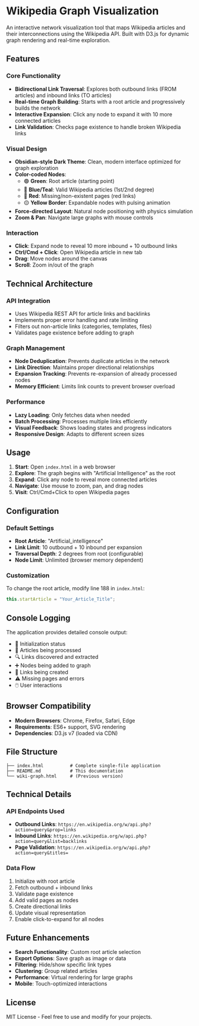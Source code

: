 # Wikipedia Graph Visualization

An interactive network visualization tool that maps Wikipedia articles and their interconnections using the Wikipedia API. Built with D3.js for dynamic graph rendering and real-time exploration.

## Features

### Core Functionality
- **Bidirectional Link Traversal**: Explores both outbound links (FROM articles) and inbound links (TO articles)
- **Real-time Graph Building**: Starts with a root article and progressively builds the network
- **Interactive Expansion**: Click any node to expand it with 10 more connected articles
- **Link Validation**: Checks page existence to handle broken Wikipedia links

### Visual Design
- **Obsidian-style Dark Theme**: Clean, modern interface optimized for graph exploration
- **Color-coded Nodes**:
  - 🟢 **Green**: Root article (starting point)
  - 🔵 **Blue/Teal**: Valid Wikipedia articles (1st/2nd degree)
  - 🔴 **Red**: Missing/non-existent pages (red links)
  - 🟡 **Yellow Border**: Expandable nodes with pulsing animation
- **Force-directed Layout**: Natural node positioning with physics simulation
- **Zoom & Pan**: Navigate large graphs with mouse controls

### Interaction
- **Click**: Expand node to reveal 10 more inbound + 10 outbound links
- **Ctrl/Cmd + Click**: Open Wikipedia article in new tab
- **Drag**: Move nodes around the canvas
- **Scroll**: Zoom in/out of the graph

## Technical Architecture

### API Integration
- Uses Wikipedia REST API for article links and backlinks
- Implements proper error handling and rate limiting
- Filters out non-article links (categories, templates, files)
- Validates page existence before adding to graph

### Graph Management
- **Node Deduplication**: Prevents duplicate articles in the network
- **Link Direction**: Maintains proper directional relationships
- **Expansion Tracking**: Prevents re-expansion of already processed nodes
- **Memory Efficient**: Limits link counts to prevent browser overload

### Performance
- **Lazy Loading**: Only fetches data when needed
- **Batch Processing**: Processes multiple links efficiently
- **Visual Feedback**: Shows loading states and progress indicators
- **Responsive Design**: Adapts to different screen sizes

## Usage

1. **Start**: Open `index.html` in a web browser
2. **Explore**: The graph begins with "Artificial Intelligence" as the root
3. **Expand**: Click any node to reveal more connected articles
4. **Navigate**: Use mouse to zoom, pan, and drag nodes
5. **Visit**: Ctrl/Cmd+Click to open Wikipedia pages

## Configuration

### Default Settings
- **Root Article**: "Artificial_intelligence"
- **Link Limit**: 10 outbound + 10 inbound per expansion
- **Traversal Depth**: 2 degrees from root (configurable)
- **Node Limit**: Unlimited (browser memory dependent)

### Customization
To change the root article, modify line 188 in `index.html`:
```javascript
this.startArticle = "Your_Article_Title";
```

## Console Logging

The application provides detailed console output:
- 🚀 Initialization status
- 📖 Articles being processed
- 🔍 Links discovered and extracted
- ➕ Nodes being added to graph
- 🔗 Links being created
- ⚠️ Missing pages and errors
- 🖱️ User interactions

## Browser Compatibility

- **Modern Browsers**: Chrome, Firefox, Safari, Edge
- **Requirements**: ES6+ support, SVG rendering
- **Dependencies**: D3.js v7 (loaded via CDN)

## File Structure

```
├── index.html          # Complete single-file application
├── README.md           # This documentation
└── wiki-graph.html     # (Previous version)
```

## Technical Details

### API Endpoints Used
- **Outbound Links**: `https://en.wikipedia.org/w/api.php?action=query&prop=links`
- **Inbound Links**: `https://en.wikipedia.org/w/api.php?action=query&list=backlinks`
- **Page Validation**: `https://en.wikipedia.org/w/api.php?action=query&titles=`

### Data Flow
1. Initialize with root article
2. Fetch outbound + inbound links
3. Validate page existence
4. Add valid pages as nodes
5. Create directional links
6. Update visual representation
7. Enable click-to-expand for all nodes

## Future Enhancements

- **Search Functionality**: Custom root article selection
- **Export Options**: Save graph as image or data
- **Filtering**: Hide/show specific link types
- **Clustering**: Group related articles
- **Performance**: Virtual rendering for large graphs
- **Mobile**: Touch-optimized interactions

## License

MIT License - Feel free to use and modify for your projects.